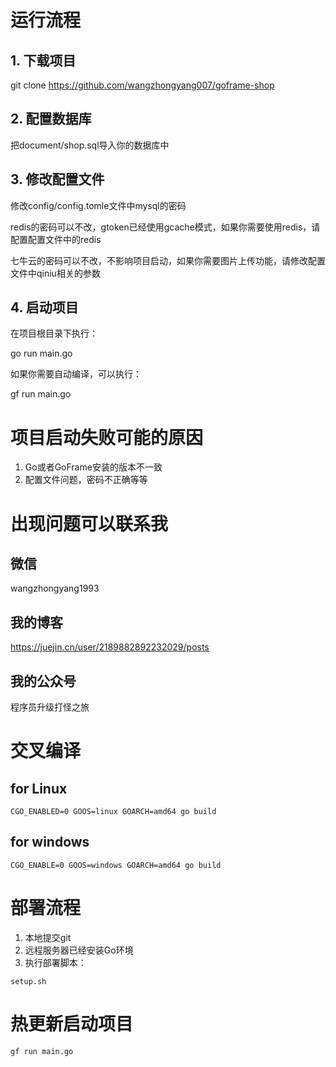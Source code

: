 # 运行流程

## 1. 下载项目

git clone https://github.com/wangzhongyang007/goframe-shop

## 2. 配置数据库

把document/shop.sql导入你的数据库中

## 3. 修改配置文件

修改config/config.tomle文件中mysql的密码

redis的密码可以不改，gtoken已经使用gcache模式，如果你需要使用redis，请配置配置文件中的redis

七牛云的密码可以不改，不影响项目启动，如果你需要图片上传功能，请修改配置文件中qiniu相关的参数

## 4. 启动项目

在项目根目录下执行：

go run main.go

如果你需要自动编译，可以执行：

gf run main.go

# 项目启动失败可能的原因

1. Go或者GoFrame安装的版本不一致
2. 配置文件问题，密码不正确等等

# 出现问题可以联系我

## 微信

wangzhongyang1993

## 我的博客

https://juejin.cn/user/2189882892232029/posts

## 我的公众号

程序员升级打怪之旅

# 交叉编译

## for Linux

```
CGO_ENABLED=0 GOOS=linux GOARCH=amd64 go build
```

## for windows

```
CGO_ENABLE=0 GOOS=windows GOARCH=amd64 go build
```

# 部署流程

1. 本地提交git
2. 远程服务器已经安装Go环境
3. 执行部署脚本：

```
setup.sh
```

# 热更新启动项目

```
gf run main.go
```